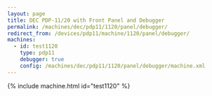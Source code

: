 ```yaml
---
layout: page
title: DEC PDP-11/20 with Front Panel and Debugger
permalink: /machines/dec/pdp11/1120/panel/debugger/
redirect_from: /devices/pdp11/machine/1120/panel/debugger/
machines:
  - id: test1120
    type: pdp11
    debugger: true
    config: /machines/dec/pdp11/1120/panel/debugger/machine.xml
---
```


{% include machine.html id="test1120" %}
